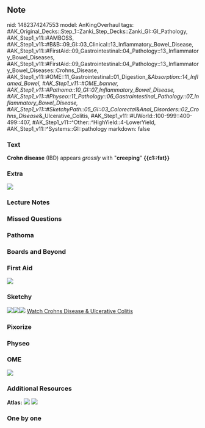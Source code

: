 ## Note
nid: 1482374247553
model: AnKingOverhaul
tags: #AK_Original_Decks::Step_1::Zanki_Step_Decks::Zanki_GI::GI_Pathology, #AK_Step1_v11::#AMBOSS, #AK_Step1_v11::#B&B::09_GI::03_Clinical::13_Inflammatory_Bowel_Disease, #AK_Step1_v11::#FirstAid::09_Gastrointestinal::04_Pathology::13_Inflammatory_Bowel_Diseases, #AK_Step1_v11::#FirstAid::09_Gastrointestinal::04_Pathology::13_Inflammatory_Bowel_Diseases::Crohns_Disease, #AK_Step1_v11::#OME::11_Gastrointestinal::01_Digestion_&_Absorption::14_Inflamed_Bowel, #AK_Step1_v11::#OME_banner, #AK_Step1_v11::#Pathoma::10_GI::07_Inflammatory_Bowel_Disease, #AK_Step1_v11::#Physeo::11_Pathology::06_Gastrointestinal_Pathology::07_Inflammatory_Bowel_Disease, #AK_Step1_v11::#SketchyPath::05_GI::03_Colorectal_&_Anal_Disorders::02_Crohns_Disease_&_Ulcerative_Colitis, #AK_Step1_v11::#UWorld::100-999::400-499::407, #AK_Step1_v11::^Other::^HighYield::4-LowerYield, #AK_Step1_v11::^Systems::GI::pathology
markdown: false

### Text
<div>
  <b>Crohn disease</b> (IBD) appears <i>grossly</i> with
  "<b>creeping</b>" <b>{{c1::fat}}</b>
</div>

### Extra
<img src="paste-278666068099519.jpg">

### Lecture Notes


### Missed Questions


### Pathoma


### Boards and Beyond


### First Aid
<img src="tmpOFQzL8.png">

### Sketchy
<img src=
"Screen%20Shot%202020-01-13%20at%201.03.29%20PM.JPG"><img src=
"Screen%20Shot%202020-01-13%20at%201.03.14%20PM.JPG"><img src=
"Zoverall%20picture%20(46)_1566160514431.JPG"> <a href=
"https://dashboard.sketchy.com/study/medical/courses/medical-pathophysiology/units/medical-pathophysiology-gi/videos/medical-pathophysiology-gi-colorectal-and-anal-disorders-crohns-disease-and-ulcerative-colitis?utm_source=anki&utm_medium=partnership&utm_campaign=february_update&utm_content=medical">
Watch Crohns Disease & Ulcerative Colitis</a>

### Pixorize


### Physeo


### OME
<div class="ome-widget">
  <a href="https://onlinemeded.org?ref=anki"><img src=
  "_OME_AnkiFlashcards_General_7.png"></a>
</div>

### Additional Resources
<b>Atlas:</b> <img src="tmpcVFoi5.png"> <img src="tmpyTU3Zx.png">

### One by one

